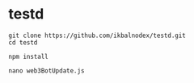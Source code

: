 # testd

```console
git clone https://github.com/ikbalnodex/testd.git
cd testd
```

```console
npm install
```

```console
nano web3BotUpdate.js
```
